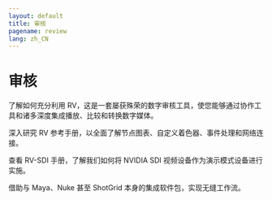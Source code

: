 ```yaml
---
layout: default
title: 审核
pagename: review
lang: zh_CN
---
```


# 审核

了解如何充分利用 RV，这是一套屡获殊荣的数字审核工具，使您能够通过协作工具和诸多深度集成播放、比较和转换数字媒体。

深入研究 RV 参考手册，以全面了解节点图表、自定义着色器、事件处理和网络连接。

查看 RV-SDI 手册，了解我们如何将 NVIDIA SDI 视频设备作为演示模式设备进行实施。

借助与 Maya、Nuke 甚至 ShotGrid 本身的集成软件包，实现无缝工作流。
